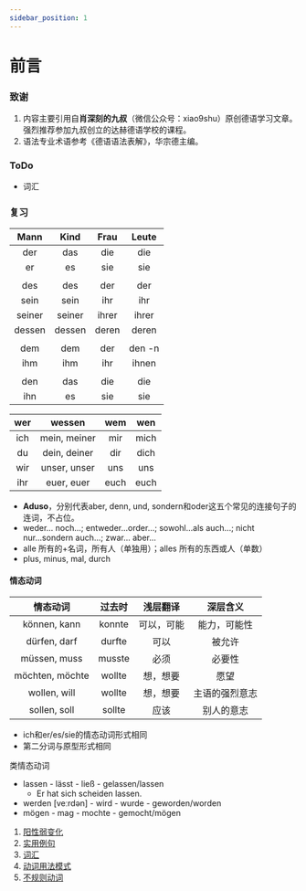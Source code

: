 ```yaml
---
sidebar_position: 1
---
```


# 前言

### 致谢

1. 内容主要引用自**肖深刻的九叔**（微信公众号：xiao9shu）原创德语学习文章。强烈推荐参加九叔创立的达赫德语学校的课程。
2. 语法专业术语参考《德语语法表解》，华宗德主编。

### ToDo

* 词汇

### 复习

|  Mann  |  Kind  | Frau  | Leute  |
| :----: | :----: | :---: | :----: |
|  der   |  das   |  die  |  die   |
|   er   |   es   |  sie  |  sie   |
|        |        |       |        |
|  des   |  des   |  der  |  der   |
|  sein  |  sein  |  ihr  |  ihr   |
| seiner | seiner | ihrer | ihrer  |
| dessen | dessen | deren | deren  |
|        |        |       |        |
|  dem   |  dem   |  der  | den -n |
|  ihm   |  ihm   |  ihr  | ihnen  |
|        |        |       |        |
|  den   |  das   |  die  |  die   |
|  ihn   |   es   |  sie  |  sie   |

| wer  |    wessen    | wem  | wen  |
| :--: | :----------: | :--: | :--: |
| ich  | mein, meiner | mir  | mich |
|  du  | dein, deiner | dir  | dich |
| wir  | unser, unser | uns  | uns  |
| ihr  |  euer, euer  | euch | euch |

* **Aduso**，分别代表aber, denn, und, sondern和oder这五个常见的连接句子的连词，不占位。
* weder... noch...; entweder...order...; sowohl...als auch...; nicht nur...sondern auch...; zwar... aber...
* alle 所有的+名词，所有人（单独用）；alles 所有的东西或人（单数）
* plus, minus, mal, durch

#### 情态动词

|    情态动词     | 过去时 |  浅层翻译  |    深层含义    |
| :-------------: | :----: | :--------: | :------------: |
|  können, kann   | konnte | 可以，可能 |  能力，可能性  |
|  dürfen, darf   | durfte |    可以    |     被允许     |
|  müssen, muss   | musste |    必须    |     必要性     |
| möchten, möchte | wollte |  想，想要  |      愿望      |
|  wollen, will   | wollte |  想，想要  | 主语的强烈意志 |
|  sollen, soll   | sollte |    应该    |   别人的意志   |

* ich和er/es/sie的情态动词形式相同
* 第二分词与原型形式相同

类情态动词

* lassen - lässt - ließ -  gelassen/lassen
  * Er hat sich scheiden lassen.
* werden [veːrdən] - wird - wurde - geworden/worden
* mögen - mag - mochte - gemocht/mögen



1. [阳性弱变化](./名词/阳性弱变化.md)
3. [实用例句](./学习资源/实用例句.md)
4. [词汇](./学习资源/词汇.md)
5. [动词用法模式](./动词/用法模式.md)
6. [不规则动词](./动词/不规则动词.md)
